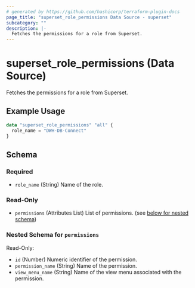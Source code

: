 ```yaml
---
# generated by https://github.com/hashicorp/terraform-plugin-docs
page_title: "superset_role_permissions Data Source - superset"
subcategory: ""
description: |-
  Fetches the permissions for a role from Superset.
---
```


# superset_role_permissions (Data Source)

Fetches the permissions for a role from Superset.

## Example Usage

```terraform
data "superset_role_permissions" "all" {
  role_name = "DWH-DB-Connect"
}
```

<!-- schema generated by tfplugindocs -->
## Schema

### Required

- `role_name` (String) Name of the role.

### Read-Only

- `permissions` (Attributes List) List of permissions. (see [below for nested schema](#nestedatt--permissions))

<a id="nestedatt--permissions"></a>
### Nested Schema for `permissions`

Read-Only:

- `id` (Number) Numeric identifier of the permission.
- `permission_name` (String) Name of the permission.
- `view_menu_name` (String) Name of the view menu associated with the permission.
